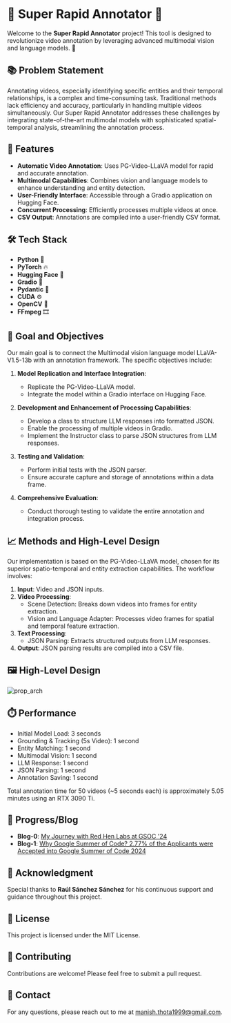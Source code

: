 
# 🌟 Super Rapid Annotator 🌟

Welcome to the **Super Rapid Annotator** project! This tool is designed to revolutionize video annotation by leveraging advanced multimodal vision and language models. 🚀

## 📚 Problem Statement

Annotating videos, especially identifying specific entities and their temporal relationships, is a complex and time-consuming task. Traditional methods lack efficiency and accuracy, particularly in handling multiple videos simultaneously. Our Super Rapid Annotator addresses these challenges by integrating state-of-the-art multimodal models with sophisticated spatial-temporal analysis, streamlining the annotation process.

## 🌟 Features

- **Automatic Video Annotation**: Uses PG-Video-LLaVA model for rapid and accurate annotation.
- **Multimodal Capabilities**: Combines vision and language models to enhance understanding and entity detection.
- **User-Friendly Interface**: Accessible through a Gradio application on Hugging Face.
- **Concurrent Processing**: Efficiently processes multiple videos at once.
- **CSV Output**: Annotations are compiled into a user-friendly CSV format.

## 🛠️ Tech Stack

- **Python** 🐍
- **PyTorch** 🔥
- **Hugging Face** 🤗
- **Gradio** 🎨
- **Pydantic** 🧩
- **CUDA** ⚙️
- **OpenCV** 📸
- **FFmpeg** 🎞️

## 🎯 Goal and Objectives

Our main goal is to connect the Multimodal vision language model LLaVA-V1.5-13b with an annotation framework. The specific objectives include:

1. **Model Replication and Interface Integration**:
   - Replicate the PG-Video-LLaVA model.
   - Integrate the model within a Gradio interface on Hugging Face.

2. **Development and Enhancement of Processing Capabilities**:
   - Develop a class to structure LLM responses into formatted JSON.
   - Enable the processing of multiple videos in Gradio.
   - Implement the Instructor class to parse JSON structures from LLM responses.

3. **Testing and Validation**:
   - Perform initial tests with the JSON parser.
   - Ensure accurate capture and storage of annotations within a data frame.

4. **Comprehensive Evaluation**:
   - Conduct thorough testing to validate the entire annotation and integration process.

## 📈 Methods and High-Level Design

Our implementation is based on the PG-Video-LLaVA model, chosen for its superior spatio-temporal and entity extraction capabilities. The workflow involves:

1. **Input**: Video and JSON inputs.
2. **Video Processing**:
   - Scene Detection: Breaks down videos into frames for entity extraction.
   - Vision and Language Adapter: Processes video frames for spatial and temporal feature extraction.
3. **Text Processing**:
   - JSON Parsing: Extracts structured outputs from LLM responses.
4. **Output**: JSON parsing results are compiled into a CSV file.

## 🖼️ High-Level Design
![prop_arch](https://github.com/manishkumart/Super-Rapid-Annotator-Multimodal-Annotation-Tool/assets/37763863/c34d8b34-4c77-4803-b0c4-c35823643e20)


## ⏱️ Performance

- Initial Model Load: 3 seconds
- Grounding & Tracking (5s Video): 1 second
- Entity Matching: 1 second
- Multimodal Vision: 1 second
- LLM Response: 1 second
- JSON Parsing: 1 second
- Annotation Saving: 1 second

Total annotation time for 50 videos (~5 seconds each) is approximately 5.05 minutes using an RTX 3090 Ti.

## 📝 Progress/Blog

- **Blog-0**: [My Journey with Red Hen Labs at GSOC '24](https://medium.com/@manish.thota1999/my-journey-with-red-hen-labs-at-gsoc-24-0ebc7f9f7ba6)
- **Blog-1**: [Why Google Summer of Code? 2.77% of the Applicants were Accepted into Google Summer of Code 2024](https://medium.com/@manish.thota1999/why-google-summer-of-code-2-77-of-the-applicants-were-accepted-into-google-summer-of-code-2024-ec73a857b0ce)


## 🙏 Acknowledgment

Special thanks to **Raúl Sánchez Sánchez** for his continuous support and guidance throughout this project.

## 📄 License

This project is licensed under the MIT License.

## 🤝 Contributing

Contributions are welcome! Please feel free to submit a pull request.

## 📧 Contact

For any questions, please reach out to me at [manish.thota1999@gmail.com](mailto:manish.thota1999@gmail.com).
